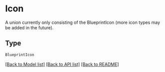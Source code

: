 # Icon

A union currently only consisting of the BlueprintIcon (more icon types may be added in the future).

## Type
```python
BlueprintIcon
```


[[Back to Model list]](../../../README.md#models-v2-link) [[Back to API list]](../../../README.md#documentation-for-api-endpoints) [[Back to README]](../../../README.md)
